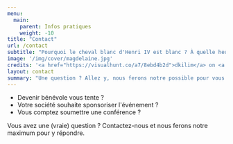 ```yaml
---
menu:
  main:
    parent: Infos pratiques
    weight: -10
title: "Contact"
url: /contact
subtitle: "Pourquoi le cheval blanc d'Henri IV est blanc ? À quelle heure se couchent les poules ? Nous aurons la réponse (si possible)."
image: '/img/cover/magdelaine.jpg'
credits: '<a href="https://visualhunt.co/a7/8ebd4b2d">dkilim</a> on <a href="https://visualhunt.com/re10/73fb5f13">VisualHunt</a> - <a href="http://creativecommons.org/licenses/by-nc-sa/2.0/">CC 2.0 BY-NC-SA</a>'
layout: contact
summary: "Une question ? Allez y, nous ferons notre possible pour vous aider au mieux."
---
```

* Devenir bénévole vous tente ?
* Votre société souhaite sponsoriser l'événement ?
* Vous comptez soumettre une conférence ?

Vous avez une (vraie) question ? Contactez-nous et nous ferons notre maximum pour y répondre.
